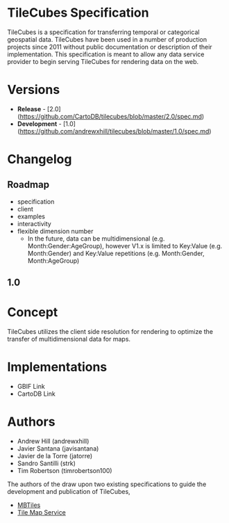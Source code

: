 # TileCubes Specification

TileCubes is a specification for transferring temporal or categorical
geospatial data. TileCubes have been used in a number of production
projects since 2011 without public documentation or description of their
implementation. This specification is meant to allow any data service
provider to begin serving TileCubes for rendering data on the web.

# Versions

* **Release** - [2.0]
  (https://github.com/CartoDB/tilecubes/blob/master/2.0/spec.md)
* **Development** - [1.0]
  (https://github.com/andrewxhill/tilecubes/blob/master/1.0/spec.md)


# Changelog

## Roadmap

 * specification
 * client
 * examples
 * interactivity
 * flexible dimension number
   * In the future, data can be multidimensional
     (e.g. Month:Gender:AgeGroup), however V1.x is limited to Key:Value
     (e.g. Month:Gender) and Key:Value repetitions (e.g. Month:Gender,
     Month:AgeGroup)

## 1.0



# Concept

TileCubes utilizes the client side resolution for rendering to optimize
the transfer of multidimensional data for maps.

# Implementations

* GBIF Link
* CartoDB Link

# Authors

* Andrew Hill (andrewxhill)
* Javier Santana (javisantana)
* Javier de la Torre (jatorre)
* Sandro Santilli (strk)
* Tim Robertson (timrobertson100)

The authors of the draw upon two existing specifications to guide the
development and publication of TileCubes,

* [MBTiles](https://github.com/mapbox/mbtiles-spec)
* [Tile Map Service](http://wiki.osgeo.org/wiki/Tile_Map_Service_Specification)
